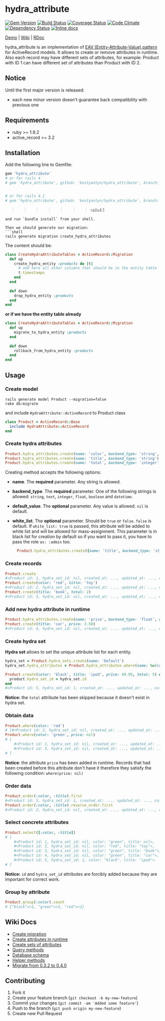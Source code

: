# hydra_attribute 
[![Gem Version](http://img.shields.io/gem/v/hydra_attribute.svg)](http://rubygems.org/gems/hydra_attribute)
[![Build Status](http://img.shields.io/travis/kostyantyn/hydra_attribute.svg)](https://travis-ci.org/kostyantyn/hydra_attribute)
[![Coverage Status](http://img.shields.io/coveralls/kostyantyn/hydra_attribute.svg)](https://coveralls.io/r/kostyantyn/hydra_attribute?branch=master) 
[![Code Climate](http://img.shields.io/codeclimate/github/kostyantyn/hydra_attribute.svg)](https://codeclimate.com/github/kostyantyn/hydra_attribute)
[![Dependency Status](http://img.shields.io/gemnasium/kostyantyn/hydra_attribute.svg)](https://gemnasium.com/kostyantyn/hydra_attribute)
[![Inline docs](http://inch-ci.org/github/kostyantyn/hydra_attribute.svg)](http://inch-ci.org/github/kostyantyn/hydra_attribute)



[Demo](http://ec2-54-229-138-34.eu-west-1.compute.amazonaws.com) | [Wiki](https://github.com/kostyantyn/hydra_attribute/wiki) | [RDoc](http://rdoc.info/github/kostyantyn/hydra_attribute)

hydra_attribute is an implementation of
[EAV (Entity-Attribute-Value) pattern](http://en.wikipedia.org/wiki/Entity–attribute–value_model) for ActiveRecord models. It allows to create or remove attributes in runtime. Also each record may have different sets of attributes, for example: Product with ID 1 can have different set of attributes than Product with ID 2.

## Notice
Until the first major version is released:
* each new minor version doesn't guarantee back compatibility with previous one

## Requirements
* ruby >= 1.9.2
* active_record >= 3.2

## Installation

Add the following line to Gemfile:
```ruby
gem 'hydra_attribute'
# or for rails 4
# gem 'hydra_attribute', github: 'kostyantyn/hydra_attribute', branch: 'rails4'


# or for rails 4.1
# gem 'hydra_attribute', github: 'kostyantyn/hydra_attribute', branch: 'rails4.1'
```
>>>>>>> rails4.1
```
and run `bundle install` from your shell.
    
Then we should generate our migration:
```shell
rails generate migration create_hydra_attributes
```    
The content should be:
```ruby    
class CreateHydraAttributeTables < ActiveRecord::Migration
  def up
    create_hydra_entity :products do |t|
      # add here all other columns that should be in the entity table
      t.timestamps
    end
  end
      
  def down
    drop_hydra_entity :products
  end
end
```

**or if we have the entity table already**

```ruby    
class CreateHydraAttributeTables < ActiveRecord::Migration
  def up
    migrate_to_hydra_entity :products
  end
      
  def down
    rollback_from_hydra_entity :products
  end
end
```

## Usage

### Create model
```shell
rails generate model Product --migration=false
rake db:migrate
```

and include `HydraAttribute::ActiveRecord` to Product class
```ruby
class Product < ActiveRecord::Base
  include HydraAttribute::ActiveRecord
end
```

### Create hydra attributes
```ruby
Product.hydra_attributes.create(name: 'color', backend_type: 'string', default_value: 'green')
Product.hydra_attributes.create(name: 'title', backend_type: 'string')
Product.hydra_attributes.create(name: 'total', backend_type: 'integer', default_value: 1)
```

Creating method accepts the following options:
* **name**. The **required** parameter. Any string is allowed.   
* **backend_type**. The **required** parameter. One of the following strings is allowed: `string`, `text`, `integer`, `float`, `boolean` and `datetime`.
* **default_value**. The **optional** parameter. Any value is allowed. `nil` is default.
* **white_list**. The **optional** parameter. Should be `true` or `false`. `false` is default. If `white_list: true` is passed, this attribute will be added to white list and will be allowed for mass-assignment. This parameter is in black list for creation by default so if you want to pass it, you have to pass the role `as: :admin` too.

  ```ruby
    Product.hydra_attributes.create({name: 'title', backend_type: 'string', white_list: true}, as: :admin)
  ```

### Create records
```ruby
Product.create
#<Product id: 1, hydra_set_id: nil, created_at: ..., updated_at: ..., color: "green", title: nil, total: 1>
Product.create(color: 'red', title: 'toy')
#<Product id: 2, hydra_set_id: nil, created_at: ..., updated_at: ..., color: "red", title: "toy", total: 1>
Product.create(title: 'book', total: 2)
#<Product id: 3, hydra_set_id: nil, created_at: ..., updated_at: ..., color: "green", title: "book", total: 2>
```

### Add new hydra attribute in runtime
```ruby
Product.hydra_attributes.create(name: 'price', backend_type: 'float', default_value: 0.0)
Product.create(title: 'car', price: 2.50)
#<Product id: 4, hydra_set_id: nil, created_at: ..., updated_at: ..., color: "green", title: "car", total: 2, price: 2.5>
```

### Create hydra set
**Hydra set** allows to set the unique attribute list for each entity.

```ruby
hydra_set = Product.hydra_sets.create(name: 'Default')
hydra_set.hydra_attributes = Product.hydra_attributes.where(name: %w(color title price))

Product.create(color: 'black', title: 'ipod', price: 49.95, total: 5) do |product|
  product.hydra_set_id = hydra_set.id
end
#<Product id: 5, hydra_set_id: 1, created_at: ..., updated_at: ..., color: "black", title: "ipod", price: 49.95>
```
**Notice:** the `total` attribute has been skipped because it doesn't exist in hydra set.

### Obtain data
```ruby
Product.where(color: 'red')
# [#<Product id: 2, hydra_set_id: nil, created_at: ..., updated_at: ..., color: "red", title: "toy", price: 0.0, total: 1>]
Product.where(color: 'green', price: nil)
# [
    #<Product id: 1, hydra_set_id: nil, created_at: ..., updated_at: ..., color: "green", title: nil, price: 0.0, total: 1>,
    #<Product id: 3, hydra_set_id: nil, created_at: ..., updated_at: ..., color: "green", title: "book", price: 0.0, total: 2>
# ]
```
**Notice**: the attribute `price` has been added in runtime. Records that had been created before this attribute don't have it therefore they satisfy the following condition: `where(price: nil)`

### Order data
```ruby
Product.order(:color, :title).first
#<Product id: 5, hydra_set_id: 1, created_at: ..., updated_at: ..., color: "black", title: "ipod", price: 49.95>
Product.order(:color, :title).reverse_order.first
#<Product id: 2, hydra_set_id: nil, created_at: ..., updated_at: ..., color: "red", title: "toy", price: 0.0, total: 1>
```

### Select concrete attributes
```ruby
Product.select([:color, :title])
# [
    #<Product id: 1, hydra_set_id: nil, color: "green", title: nil>,
    #<Product id: 2, hydra_set_id: nil, color: "red", title: "toy">,
    #<Product id: 3, hydra_set_id: nil, color: "green", title: "book">,
    #<Product id: 4, hydra_set_id: nil, color: "green", title: "car">,
    #<Product id: 5, hydra_set_id: 1, color: "black", title: "ipod">
# ] 
```
**Notice:** `id` and `hydra_set_id` attributes are forcibly added because they are important for correct work.

### Group by attribute
```ruby
Product.group(:color).count
# {"black"=>1, "green"=>3, "red"=>1}
```

## Wiki Docs
* [Create migration](https://github.com/kostyantyn/hydra_attribute/wiki/Create-migration)
* [Create attributes in runtime](https://github.com/kostyantyn/hydra_attribute/wiki/Create-attributes-in-runtime)
* [Create sets of attributes](https://github.com/kostyantyn/hydra_attribute/wiki/Create-sets-of-attributes)
* [Query methods](https://github.com/kostyantyn/hydra_attribute/wiki/Query-methods)
* [Database schema](https://github.com/kostyantyn/hydra_attribute/wiki/Database-schema)
* [Helper methods](https://github.com/kostyantyn/hydra_attribute/wiki/Helper-methods)
* [Migrate from 0.3.2 to 0.4.0](https://github.com/kostyantyn/hydra_attribute/wiki/Migrate-from-0.3.2-to-0.4.0) 

## Contributing

1. Fork it
2. Create your feature branch (`git checkout -b my-new-feature`)
3. Commit your changes (`git commit -am 'Added some feature'`)
4. Push to the branch (`git push origin my-new-feature`)
5. Create new Pull Request
